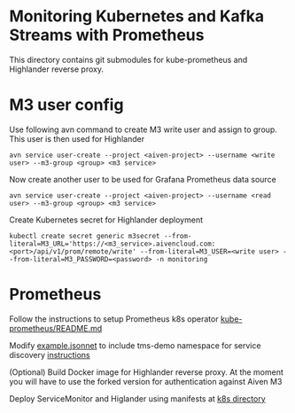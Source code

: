 # Monitoring Kubernetes and Kafka Streams with Prometheus

This directory contains git submodules for kube-prometheus and Highlander reverse proxy.

# M3 user config

Use following avn command to create M3 write user and assign to group. This user is then used for Highlander

````
avn service user-create --project <aiven-project> --username <write user> --m3-group <group> <m3 service>
````

Now create another user to be used for Grafana Prometheus data source

````
avn service user-create --project <aiven-project> --username <read user> --m3-group <group> <m3 service>
````

Create Kubernetes secret for Highlander deployment

````
kubectl create secret generic m3secret --from-literal=M3_URL='https://<m3_service>.aivencloud.com:<port>/api/v1/prom/remote/write' --from-literal=M3_USER=<write user> --from-literal=M3_PASSWORD=<password> -n monitoring
````


# Prometheus

Follow the instructions to setup Prometheus k8s operator
[kube-prometheus/README.md](kube-prometheus/README.md)

Modify [example.jsonnet](kube-prometheus/example.jsonnet) to include tms-demo namespace for service discovery
 [instructions](kube-prometheus/README.md#adding-additional-namespaces-to-monitor)

(Optional) Build Docker image for Highlander reverse proxy. At the moment you will have to use the forked version for authentication against Aiven M3

Deploy ServiceMonitor and Higlander using manifests at [k8s directory](k8s/)
